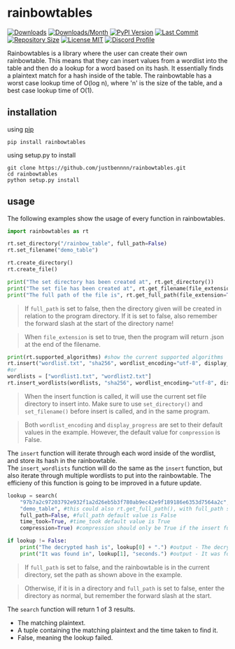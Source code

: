 # rainbowtables

[![Downloads](https://pepy.tech/badge/rainbowtables)](https://pepy.tech/project/rainbowtables)
[![Downloads/Month](https://pepy.tech/badge/rainbowtables/month)](https://pepy.tech/project/rainbowtables)
[![PyPI Version](https://img.shields.io/pypi/v/rainbowtables)](https://pypi.org/project/rainbowtables/)
[![Last Commit](https://img.shields.io/github/last-commit/justbennnn/rainbowtables)](https://github.com/JustBennnn/rainbowtables/commits/master)
[![Repository Size](https://img.shields.io/github/repo-size/justbennnn/rainbowtables)](https://github.com/JustBennnn/rainbowtables)
[![License MIT](https://img.shields.io/github/license/justbennnn/rainbowtables)](https://github.com/JustBennnn/rainbowtables/blob/master/LICENSE)
[![Discord Profile](https://img.shields.io/badge/chat-discord-blue)](https://discordapp.com/users/801460768577945681)

Rainbowtables is a library where the user can create their own rainbowtable. This means that they can insert values
from a wordlist into the table and then do a lookup for a word based on its hash. It essentially finds a plaintext 
match for a hash inside of the table. The rainbowtable has a worst case lookup time of O(log n), where 'n' is the size
of the table, and a best case lookup time of O(1).

## installation
using [pip](https://pypi.org/project/rainbowtables "")

```
pip install rainbowtables
```

using setup.py to install

```
git clone https://github.com/justbennnn/rainbowtables.git
cd rainbowtables
python setup.py install
```

## usage
The following examples show the usage of every function in rainbowtables.

```python
import rainbowtables as rt

rt.set_directory("/rainbow_table", full_path=False)
rt.set_filename("demo_table")

rt.create_directory()
rt.create_file()

print("The set directory has been created at", rt.get_directory()) 
print("The set file has been created at", rt.get_filename(file_extension=True))
print("The full path of the file is", rt.get_full_path(file_extension=True))
```

> If `full_path` is set to false, then the directory given will be created in relation to the program directory. 
> If it is set to false, also remember the forward slash at the start of the directory name!

> When `file_extension` is set to true, then the program will return .json at the end of the filename.

```python
print(rt.supported_algorithms) #show the current supported algorithms
rt.insert("wordlist.txt", "sha256", wordlist_encoding="utf-8", display_progress=True, compression=True) #display_progress shows the current word being iterated
#or
wordlists = ["wordlist1.txt", "wordlist2.txt"]
rt.insert_wordlists(wordlists, "sha256", wordlist_encoding="utf-8", display_progress=True, compression=True) #this function inserts multiple wordlists at once
```

> When the insert function is called, it will use the current set file directory to insert into.
> Make sure to use `set_directory()` and `set_filename()` before insert is called, and in the same program.

> Both `wordlist_encoding` and `display_progress` are set to their default values in the example.
> However, the default value for `compression` is False.

The `insert` function will iterate through each word inside of the wordlist, and store its hash in the rainbowtable.\
The `insert_wordlists` function will do the same as the `insert` function, but also iterate through multiple wordlists to put into the rainbowtable.
The efficieny of this function is going to be improved in a future update.

```python
lookup = search(
    "97b7a2c97203792e932f1a2d26eb5b3f780ab9ec42e9f189186e6353d7564a2c", 
    "demo_table", #this could also rt.get_full_path(), with full_path set to True
    full_path=False, #full_path default value is False
    time_took=True, #time_took default value is True
    compression=True) #compression should only be True if the insert function compressed the table

if lookup != False:
    print("The decrypted hash is", lookup[0] + ".") #output - The decrypted hash is https://www.youtube.com/watch?v=iik25wqIuFo.
    print("It was found in", lookup[1], "seconds.") #output - It was found in 0.5 seconds.
```

> If `full_path` is set to false, and the rainbowtable is in the current directory, set the path as shown above in the example.

> Otherwise, if it is in a directory and `full_path` is set to false, enter the directory as normal, but remember the forward slash
> at the start.

The `search` function will return 1 of 3 results. 
* The matching plaintext.
* A tuple containing the matching plaintext and the time taken to find it.
* False, meaning the lookup failed.